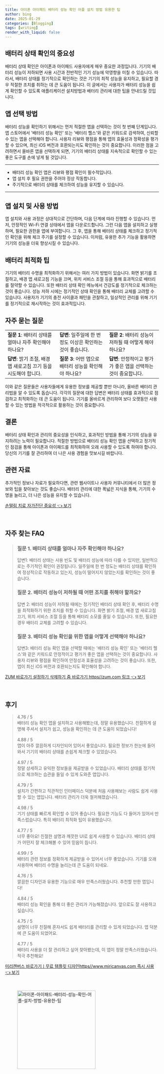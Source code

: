 ```yaml
---
title: 아이폰 아이패드 배터리 성능 확인 어플 설치 방법 유용한 팁
author: bing
date: 2025-01-29
categories: [Blogging]
tags: [writing]
render_with_liquid: false
---
```



<h2 id='배터리 상태 확인의 중요성'>배터리 상태 확인의 중요성</h2>

<p>배터리 상태 확인은 아이폰과 아이패드 사용자에게 매우 중요한 과정입니다. 기기의 배터리 성능이 저하되면 사용 시간과 전반적인 기기 성능에 악영향을 미칠 수 있습니다. 따라서, 배터리 상태를 정기적으로 확인하는 것은 기기의 최적 성능을 유지하고, 필요할 경우 적절한 조치를 취하는 데 큰 도움이 됩니다. 이 글에서는 사용자가 배터리 성능을 쉽게 확인할 수 있도록 애플리케이션 설치방법과 배터리 관리에 대한 팁을 안내드릴 것입니다.</p>

<h2 id='앱 선택 방법'>앱 선택 방법</h2>

<p>배터리 성능을 확인하기 위해서는 먼저 적절한 앱을 선택하는 것이 첫 번째 단계입니다. 앱 스토어에서 '배터리 성능 확인' 또는 '배터리 헬스'와 같은 키워드로 검색하여, 신뢰할 수 있는 앱을 선택해야 합니다. 사용자 리뷰와 평점을 통해 앱의 효율성과 정확성을 평가할 수 있으며, 최신 iOS 버전과 호환되는지도 확인하는 것이 중요합니다. 이러한 점을 고려하면서 올바른 앱을 선택하게 되면, 기기의 배터리 상태를 지속적으로 확인할 수 있는 좋은 도구를 손에 넣게 될 것입니다.</p>

<hr />

<ul>
    <li>배터리 성능 확인 앱은 리뷰와 평점 확인이 필수적입니다.</li>
    <li>앱 설치 후 필요 권한을 주어야 정상 작동합니다.</li>
    <li>주기적으로 배터리 상태를 체크하여 성능을 유지할 수 있습니다.</li>
</ul>

<hr />

<h2 id='앱 설치 및 사용 방법'>앱 설치 및 사용 방법</h2>

<p>앱 설치와 사용 과정은 상대적으로 간단하며, 다음 단계에 따라 진행할 수 있습니다. 먼저, 안정적인 Wi-Fi 연결 상태에서 앱을 다운로드합니다. 그런 다음 앱을 설치하고 실행하며, 필요한 권한을 앱에 부여합니다. 그 후, 앱을 통해 배터리 상태를 체크하고 정기적인 확인을 위해 체크 주기를 설정할 수 있습니다. 이처럼, 유용한 추가 기능을 활용하면 기기의 성능을 더욱 향상시킬 수 있습니다.</p>

<h2 id='배터리 최적화 팁'>배터리 최적화 팁</h2>

<p>기기의 배터리 수명을 최적화하기 위해서는 여러 가지 방법이 있습니다. 화면 밝기를 조절하고, 배경 앱 새로고침 기능을 끄며, 위치 서비스 조절 등을 통해 효과적으로 배터리를 절약할 수 있습니다. 또한 배터리 상태 확인 메뉴에서 건강도를 정기적으로 체크하는 것이 좋습니다. 성능 저하 시에는 정기적인 상태 확인을 통해 배터리 교체를 고려할 수 있습니다. 사용자가 기기의 충전 사이클과 패턴을 관찰하고, 일상적인 관리를 위해 기기를 정기적으로 재시작하는 것이 효과적입니다.</p>

<h2 id='자주 묻는 질문'>자주 묻는 질문</h2>

<table>
    <tr>
        <td><b>질문 1</b>: 배터리 상태를 얼마나 자주 확인해야 하나요?</td>
        <td><b>답변</b>: 일주일에 한 번 정도 이상은 확인하는 것이 좋습니다.</td>
        <td><b>질문 2</b>: 배터리 성능이 저하될 때 어떻게 해야 하나요?</td>
    </tr>
    <tr>
        <td><b>답변</b>: 밝기 조절, 배경 앱 새로고침 끄기 등을 시도해야 합니다.</td>
        <td><b>질문 3</b>: 어떤 앱으로 배터리 성능을 확인해야 하나요?</td>
        <td><b>답변</b>: 안정적이고 평가가 좋은 앱을 선택하는 것이 중요합니다.</td>
    </tr>
</table>

<p>이와 같은 질문들은 사용자들에게 유용한 정보를 제공할 뿐만 아니라, 올바른 배터리 관리법을 알 수 있도록 돕습니다. 각각의 질문에 대한 답변은 배터리 상태를 효과적으로 점검하고 최적화하는 데 큰 도움이 됩니다. 기기를 올바르게 관리하여 보다 오랫동안 사용할 수 있는 방법을 적극적으로 활용하는 것이 중요합니다.</p>

<h2 id='결론'>결론</h2>

<p>배터리 상태 확인과 관리의 중요성을 인식하고, 효과적인 방법을 통해 기기의 성능을 유지하려는 노력이 필요합니다. 적절한 방법으로 배터리 성능 확인 앱을 선택하고 정기적인 점검을 통해 아이폰과 아이패드를 최적화하여 오래 사용할 수 있도록 하여야 합니다. 당신의 기기를 잘 관리하여 더 나은 사용 경험을 맛보시길 바랍니다.</p>

<h2 id='관련 자료'>관련 자료</h2>

<p>추가적인 정보나 자료가 필요하다면, 관련 웹사이트나 사용자 커뮤니티에서 더 많은 정보와 팁을 찾아보는 것도 좋습니다. 배터리 관리에 대한 폭넓은 지식을 통해, 기기의 수명을 늘리고, 더 나은 성능을 유지할 수 있습니다.</p>


<p><a class="click-button" title="손떨림 치료 자가진단 중요성" href="https://aptwhite.github.io/posts/%EC%86%90%EB%96%A8%EB%A6%BC-%EC%B9%98%EB%A3%8C-%EC%9E%90%EA%B0%80%EC%A7%84%EB%8B%A8-%EC%A4%91%EC%9A%94%EC%84%B1/" rel="dofollow">손떨림 치료 자가진단 중요성 👈 보기</a></p><br>
<h2 id='자주_찾는_FAQ'>자주 찾는 FAQ</h2>
<div itemscope="" itemtype="https://schema.org/FAQPage"> 
<blockquote> 
<div itemscope="" itemprop="mainEntity" itemtype="https://schema.org/Question"> 
<h3 itemprop="name">질문 1. 배터리 상태를 얼마나 자주 확인해야 하나요?</h3> 
<div itemscope="" itemprop="acceptedAnswer" itemtype="https://schema.org/Answer"> 
<span itemprop="text"> 
<p>답변1: 배터리 상태는 사용 빈도 및 배터리 성능에 따라 다를 수 있지만, 일반적으로는 주기적인 확인이 권장됩니다. 일주일에 한 번 정도는 배터리 상태를 확인하여 정상적으로 작동하고 있는지, 성능이 떨어지지 않았는지를 확인하는 것이 좋습니다.</p> 
</span> 
</div> 
</div> 

<div itemscope="" itemprop="mainEntity" itemtype="https://schema.org/Question"> 
<h3 itemprop="name">질문 2. 배터리 성능이 저하될 때 어떤 조치를 취해야 할까요?</h3> 
<div itemscope="" itemprop="acceptedAnswer" itemtype="https://schema.org/Answer"> 
<span itemprop="text"> 
<p>답변 2: 배터리 성능이 저하될 때에는 정기적인 배터리 상태 확인 후, 배터리 수명을 최적화하기 위한 조치를 취할 수 있습니다. 화면 밝기 조절, 배경 앱 새로고침 끄기, 위치 서비스 조절 등을 통해 배터리 소모를 줄일 수 있습니다. 또한, 필요한 경우 배터리 교체를 고려할 수 있습니다.</p> 
</span> 
</div> 
</div> 

<div itemscope="" itemprop="mainEntity" itemtype="https://schema.org/Question"> 
<h3 itemprop="name">질문 3. 배터리 성능 확인을 위한 앱을 어떻게 선택해야 하나요?</h3> 
<div itemscope="" itemprop="acceptedAnswer" itemtype="https://schema.org/Answer"> 
<span itemprop="text"> 
<p>답변3: 배터리 성능 확인 앱을 선택할 때에는 '배터리 성능 확인' 또는 '배터리 헬스'와 같은 키워드로 안정적이고 평가가 좋은 앱을 선택하는 것이 중요합니다. 사용자 리뷰와 평점을 확인하여 안정성과 효율성을 고려하는 것이 좋습니다. 또한, 앱이 최신 iOS 버전과 호환되는지도 확인해야 합니다.</p> 
</span> 
</div> 
</div> 

</blockquote> 
</div>
<p><a class="click-button" title="ZUM 바로가기 설정하기 삭제하기 줌 바로가기 https//zum.com 링크" href="https://aptwhite.github.io/posts/ZUM-%EB%B0%94%EB%A1%9C%EA%B0%80%EA%B8%B0-%EC%84%A4%EC%A0%95%ED%95%98%EA%B8%B0-%EC%82%AD%EC%A0%9C%ED%95%98%EA%B8%B0-%EC%A4%8C-%EB%B0%94%EB%A1%9C%EA%B0%80%EA%B8%B0-httpszum.com-%EB%A7%81%ED%81%AC/" rel="dofollow">ZUM 바로가기 설정하기 삭제하기 줌 바로가기 https//zum.com 링크 👈 보기</a></p><br>
<h2 id='후기'>후기</h2>
<div itemscope itemtype="https://schema.org/Product">
  <blockquote>
  <div itemprop="review" itemscope itemtype="https://schema.org/Review">
      <div itemprop="reviewRating" itemscope itemtype="https://schema.org/Rating"> <span itemprop="ratingValue">4.76</span> / <span itemprop="bestRating">5</span> </div>
      <span itemprop="reviewBody">배터리 성능 확인 앱을 설치하고 사용해봤는데, 정말 유용했습니다. 친절하게 설명해 주셔서 설치가 쉽고, 성능을 확인하는 데 큰 도움이 되었습니다!</span>
  </div>
  <br>
  <div itemprop="review" itemscope itemtype="https://schema.org/Review">
      <div itemprop="reviewRating" itemscope itemtype="https://schema.org/Rating"> <span itemprop="ratingValue">4.88</span> / <span itemprop="bestRating">5</span> </div>
      <span itemprop="reviewBody">앱이 아주 깔끔하게 디자인되어 있어서 좋았습니다. 필요한 정보가 한눈에 들어와서 기기의 배터리 상태를 손쉽게 체크할 수 있었습니다.</span>
  </div>
  <br>
  <div itemprop="review" itemscope itemtype="https://schema.org/Review">
      <div itemprop="reviewRating" itemscope itemtype="https://schema.org/Rating"> <span itemprop="ratingValue">4.97</span> / <span itemprop="bestRating">5</span> </div>
      <span itemprop="reviewBody">정말 상세하고 유익한 정보들을 제공받을 수 있었습니다. 배터리 상태를 정기적으로 체크하는 습관을 들일 수 있게 도와준 앱입니다.</span>
  </div>
  <br>
  <div itemprop="review" itemscope itemtype="https://schema.org/Review">
      <div itemprop="reviewRating" itemscope itemtype="https://schema.org/Rating"> <span itemprop="ratingValue">4.79</span> / <span itemprop="bestRating">5</span> </div>
      <span itemprop="reviewBody">설치가 간편하고 직관적인 인터페이스 덕분에 처음 사용해보는 사람도 쉽게 사용할 수 있는 앱입니다. 배터리 관리가 더욱 철저해졌습니다.</span>
  </div>
  <br>
  <div itemprop="review" itemscope itemtype="https://schema.org/Review">
      <div itemprop="reviewRating" itemscope itemtype="https://schema.org/Rating"> <span itemprop="ratingValue">4.98</span> / <span itemprop="bestRating">5</span> </div>
      <span itemprop="reviewBody">기기 상태를 빠르게 확인할 수 있어 좋습니다. 필요한 기능도 다 들어가 있어서 만족스럽습니다. 특히 배터리 최적화 팁이 유용했습니다.</span>
  </div>
  <br>
  <div itemprop="review" itemscope itemtype="https://schema.org/Review">
      <div itemprop="reviewRating" itemscope itemtype="https://schema.org/Rating"> <span itemprop="ratingValue">4.77</span> / <span itemprop="bestRating">5</span> </div>
      <span itemprop="reviewBody">너무 좋아요!‌ 친절한 설명과 깨끗한 UI로 쉽게 사용할 수 있습니다. 배터리 상태가 어떤지 잘 체크해볼 수 있어 믿음이 듭니다.</span>
  </div>
  <br>
  <div itemprop="review" itemscope itemtype="https://schema.org/Review">
      <div itemprop="reviewRating" itemscope itemtype="https://schema.org/Rating"> <span itemprop="ratingValue">4.99</span> / <span itemprop="bestRating">5</span> </div>
      <span itemprop="reviewBody">배터리 관련 정보를 정확하게 제공받을 수 있어서 너무 좋았습니다. 기기를 오래 사용하며 배터리 수명을 늘리는데 큰 도움이 되네요.</span>
  </div>
  <br>
  <div itemprop="review" itemscope itemtype="https://schema.org/Review">
      <div itemprop="reviewRating" itemscope itemtype="https://schema.org/Rating"> <span itemprop="ratingValue">4.76</span> / <span itemprop="bestRating">5</span> </div>
      <span itemprop="reviewBody">깔끔한 디자인과 유용한 기능으로 매우 만족스러웠습니다. 추천할 만한 앱입니다!</span>
  </div>
  <br>
  <div itemprop="review" itemscope itemtype="https://schema.org/Review">
      <div itemprop="reviewRating" itemscope itemtype="https://schema.org/Rating"> <span itemprop="ratingValue">4.84</span> / <span itemprop="bestRating">5</span> </div>
      <span itemprop="reviewBody">배터리 성능 확인을 통해 더 좋은 관리가 가능해졌습니다. 앞으로도 잘 사용하고 싶습니다.</span>
  </div>
  <br>
  <div itemprop="review" itemscope itemtype="https://schema.org/Review">
      <div itemprop="reviewRating" itemscope itemtype="https://schema.org/Rating"> <span itemprop="ratingValue">4.75</span> / <span itemprop="bestRating">5</span> </div>
      <span itemprop="reviewBody">설명이 너무 친절해 혼자서도 쉽게 배터리를 관리할 수 있게 되었습니다. 앱 덕분에 큰 도움이 되었어요.</span>
  </div>
  <br>
  <div itemprop="review" itemscope itemtype="https://schema.org/Review">
      <div itemprop="reviewRating" itemscope itemtype="https://schema.org/Rating"> <span itemprop="ratingValue">4.77</span> / <span itemprop="bestRating">5</span> </div>
      <span itemprop="reviewBody">배터리 사용을 더 잘 관리하고 싶어 찾아봤는데, 이 앱이 정말 만족스러웠습니다. 적극 추천해요!</span>
  </div>
  </blockquote>
</div>
<p><a class="click-button" title="미리캔버스 바로가기ㅣ무료 템플릿 디자인https//www.miricanvas.com 즉시 사용" href="https://aptwhite.github.io/posts/%EB%AF%B8%EB%A6%AC%EC%BA%94%EB%B2%84%EC%8A%A4-%EB%B0%94%EB%A1%9C%EA%B0%80%EA%B8%B0%E3%85%A3%EB%AC%B4%EB%A3%8C-%ED%85%9C%ED%94%8C%EB%A6%BF-%EB%94%94%EC%9E%90%EC%9D%B8httpswww.miricanvas.com-%EC%A6%89%EC%8B%9C-%EC%82%AC%EC%9A%A9/" rel="dofollow">미리캔버스 바로가기ㅣ무료 템플릿 디자인https//www.miricanvas.com 즉시 사용 👈 보기</a></p><br>
<figure class="image"><img src="https://aptwhite.github.io/assets/img/thumbnail/아이폰-아이패드-배터리-성능-확인-어플-설치-방법-유용한-팁.webp" alt="아이폰-아이패드-배터리-성능-확인-어플-설치-방법-유용한-팁" width="256" height="256"></figure>